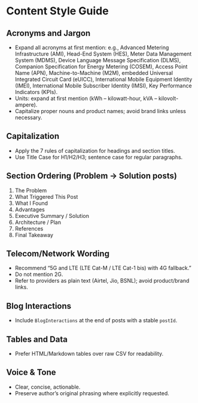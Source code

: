 # Content Style Guide

## Acronyms and Jargon
- Expand all acronyms at first mention: e.g., Advanced Metering Infrastructure (AMI), Head-End System (HES), Meter Data Management System (MDMS), Device Language Message Specification (DLMS), Companion Specification for Energy Metering (COSEM), Access Point Name (APN), Machine-to-Machine (M2M), embedded Universal Integrated Circuit Card (eUICC), International Mobile Equipment Identity (IMEI), International Mobile Subscriber Identity (IMSI), Key Performance Indicators (KPIs).
- Units: expand at first mention (kWh – kilowatt-hour, kVA – kilovolt-ampere).
- Capitalize proper nouns and product names; avoid brand links unless necessary.

## Capitalization
- Apply the 7 rules of capitalization for headings and section titles.
- Use Title Case for H1/H2/H3; sentence case for regular paragraphs.

## Section Ordering (Problem → Solution posts)
1. The Problem
2. What Triggered This Post
3. What I Found
4. Advantages
5. Executive Summary / Solution
6. Architecture / Plan
7. References
8. Final Takeaway

## Telecom/Network Wording
- Recommend “5G and LTE (LTE Cat-M / LTE Cat-1 bis) with 4G fallback.”
- Do not mention 2G.
- Refer to providers as plain text (Airtel, Jio, BSNL); avoid product/brand links.

## Blog Interactions
- Include `BlogInteractions` at the end of posts with a stable `postId`.

## Tables and Data
- Prefer HTML/Markdown tables over raw CSV for readability.

## Voice & Tone
- Clear, concise, actionable.
- Preserve author’s original phrasing where explicitly requested.


